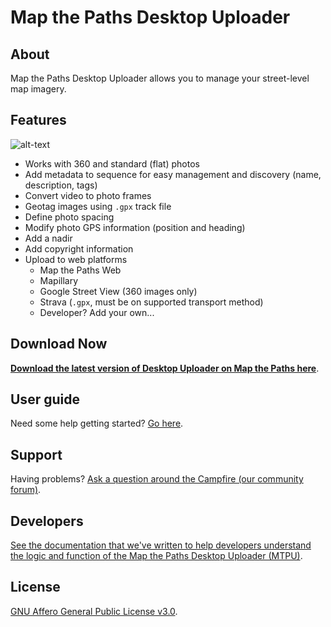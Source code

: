 # Map the Paths Desktop Uploader

## About

Map the Paths Desktop Uploader allows you to manage your street-level map imagery.

## Features

![alt-text](mtpu-screenshot.png "")

* Works with 360 and standard (flat) photos
* Add metadata to sequence for easy management and discovery (name, description, tags)
* Convert video to photo frames
* Geotag images using `.gpx` track file
* Define photo spacing
* Modify photo GPS information (position and heading)
* Add a nadir
* Add copyright information
* Upload to web platforms
	- Map the Paths Web
	- Mapillary
	- Google Street View (360 images only)
	- Strava (`.gpx`, must be on supported transport method)
	- Developer? Add your own...

## Download Now

[**Download the latest version of Desktop Uploader on Map the Paths here**](https://mtp.trekview.org/uploader).

## User guide

Need some help getting started? [Go here](https://guides.trekview.org/mtp-desktop-uploader).

## Support

Having problems? [Ask a question around the Campfire (our community forum)](https://campfire.trekview.org/c/support/8).

## Developers

[See the documentation that we've written to help developers understand the logic and function of the Map the Paths Desktop Uploader (MTPU)](https://guides.trekview.org/mtp-desktop-uploader/developer-docs).

## License

[GNU Affero General Public License v3.0](/LICENSE.txt).

